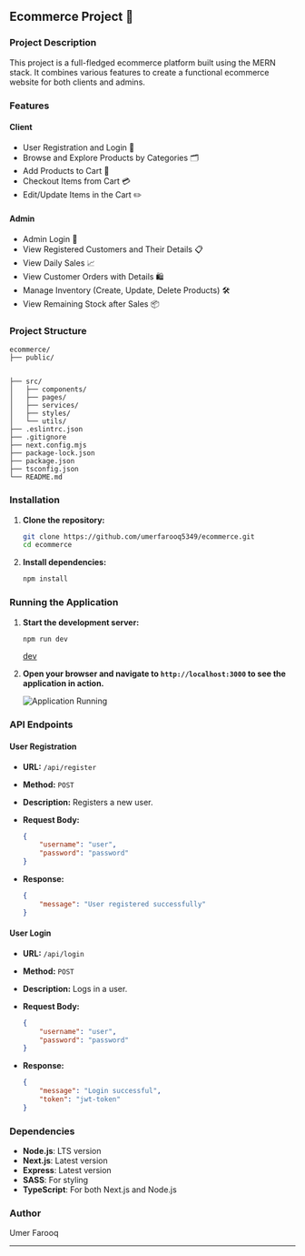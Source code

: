 ## Ecommerce Project 🛒

### Project Description

This project is a full-fledged ecommerce platform built using the MERN stack. It combines various features to create a functional ecommerce website for both clients and admins.

### Features

#### Client
- User Registration and Login 📝
- Browse and Explore Products by Categories 🗂️
- Add Products to Cart 🛒
- Checkout Items from Cart 💳
- Edit/Update Items in the Cart ✏️

#### Admin
- Admin Login 🔐
- View Registered Customers and Their Details 📋
- View Daily Sales 📈
- View Customer Orders with Details 🛍️
- Manage Inventory (Create, Update, Delete Products) 🛠️
- View Remaining Stock after Sales 📦

### Project Structure

```plaintext
ecommerce/
├── public/


├── src/
│   ├── components/
│   ├── pages/
│   ├── services/
│   ├── styles/
│   └── utils/
├── .eslintrc.json
├── .gitignore
├── next.config.mjs
├── package-lock.json
├── package.json
├── tsconfig.json
└── README.md
```

### Installation

1. **Clone the repository:**

    ```sh
    git clone https://github.com/umerfarooq5349/ecommerce.git
    cd ecommerce
    ```

2. **Install dependencies:**

    ```sh
    npm install
    ```

### Running the Application

1. **Start the development server:**

    ```sh
    npm run dev
    ```

    [dev](https://via.placeholder.com/400x200)

2. **Open your browser and navigate to `http://localhost:3000` to see the application in action.**

    ![Application Running](https://via.placeholder.com/400x200)

### API Endpoints

#### User Registration

- **URL:** `/api/register`
- **Method:** `POST`
- **Description:** Registers a new user.
- **Request Body:**

    ```json
    {
        "username": "user",
        "password": "password"
    }
    ```

- **Response:**

    ```json
    {
        "message": "User registered successfully"
    }
    ```

#### User Login

- **URL:** `/api/login`
- **Method:** `POST`
- **Description:** Logs in a user.
- **Request Body:**

    ```json
    {
        "username": "user",
        "password": "password"
    }
    ```

- **Response:**

    ```json
    {
        "message": "Login successful",
        "token": "jwt-token"
    }
    ```

### Dependencies

- **Node.js**: LTS version
- **Next.js**: Latest version
- **Express**: Latest version
- **SASS**: For styling
- **TypeScript**: For both Next.js and Node.js

### Author

Umer Farooq

---
